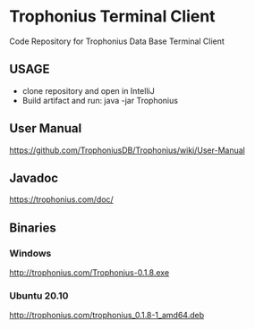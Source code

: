# Trophonius Terminal Client
Code Repository for Trophonius Data Base Terminal Client

## USAGE
- clone repository and open in IntelliJ
- Build artifact and run: java -jar Trophonius  

## User Manual
https://github.com/TrophoniusDB/Trophonius/wiki/User-Manual

## Javadoc
https://trophonius.com/doc/

## Binaries

### Windows 
http://trophonius.com/Trophonius-0.1.8.exe

### Ubuntu 20.10
http://trophonius.com/trophonius_0.1.8-1_amd64.deb

